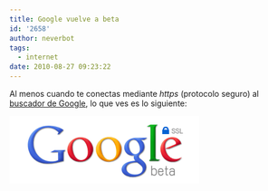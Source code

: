 ```yaml
---
title: Google vuelve a beta
id: '2658'
author: neverbot
tags:
  - internet
date: 2010-08-27 09:23:22
---
```


Al menos cuando te conectas mediante _https_ (protocolo seguro) al [buscador de Google](https://www.google.com/), lo que ves es lo siguiente:

[![](./google-vuelve-a-beta/google_ssl_beta.png "google_ssl_beta")](./google-vuelve-a-beta/google_ssl_beta.png)